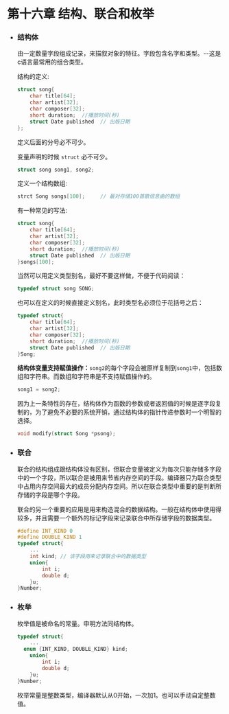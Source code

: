# 第十六章 结构、联合和枚举



- ### 结构体

  由一定数量字段组成记录，来描叙对象的特征。字段包含名字和类型。--这是c语言最常用的组合类型。

  结构的定义:

  ```c
  struct song{
      char title[64];
      char artist[32];
      char composer[32];
      short duration;  //播放时间(秒)
      struct Date published  // 出版日期
  };	
  ```

  定义后面的分号必不可少。

  变量声明的时候 `struct` 必不可少。

  ```c
  struct song song1, song2;
  ```

  定义一个结构数组:

  ```c
  strct Song songs[100];     // 最对存储100首歌信息曲的数组
  ```

  有一种常见的写法:

  ```c
  struct song{
      char title[64];
      char artist[32];
      char composer[32];
      short duration;  //播放时间(秒)
      struct Date published  // 出版日期
  }songs[100];	
  ```

  当然可以用定义类型别名，最好不要这样做，不便于代码阅读：

  ```c
  typedef struct song SONG;
  ```

  也可以在定义的时候直接定义别名，此时类型名必须位于花括号之后：
  
  ```c
  typedef struct{
      char title[64];
      char artist[32];
      char composer[32];  
      short duration;  //播放时间(秒)
      struct Date published  // 出版日期
  }Song;	
  ```
  
  **结构体变量支持赋值操作：**`song2`的每个字段会被原样复制到`song1`中，包括数组和字符串。而数组和字符串是不支持赋值操作的。
  
  ```c
  song1 = song2;
  ```
  
  因为上一条特性的存在，结构体作为函数的参数或者返回值的时候是逐字段复制的，为了避免不必要的系统开销，通过结构体的指针传递参数时一个明智的选择。
  
  ```c
  void modify(struct Song *psong);
  ```
  
  

- ### 联合

  联合的结构组成跟结构体没有区别，但联合变量被定义为每次只能存储多字段中的一个字段，所以联合是被用来节省内存空间的手段。编译器只为联合类型中占用内存空间最大的成员分配内存空间。所以在联合类型中重要的是判断所存储的字段是哪个字段。

  联合的另一个重要的应用是用来构造混合的数据结构。一般在结构体中使用得较多，并且需要一个额外的标记字段来记录联合中所存储字段的数据类型。

  ```c
  #define INT_KIND 0
  #define DOUBLE_KIND 1
  typedef struct{
      ...
      int kind; // 该字段用来记录联合中的数据类型
      union{
          int i;
          double d;
      }u;    
  }Number;
  ```

  

  

- ### 枚举

  枚举值是被命名的常量。申明方法同结构体。

  ```c
  typedef struct{
      ...
  	enum {INT_KIND, DOUBLE_KIND} kind;
      union{
          int i;
          double d;
      }u;    
  }Number;
  ```

  枚举常量是整数类型，编译器默认从0开始，一次加1。也可以手动自定整数值。

  

